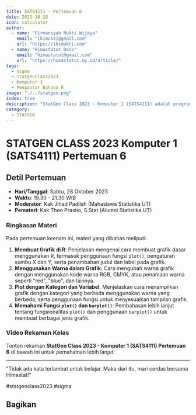 ```yaml
--- 
title: SATS4111 - Pertemuan 6
date: 2023-10-28
icon: calculator
author:
  - name: "Firmansyah Mukti Wijaya"
    email: "ikimukti@gmail.com"
    url: "https://ikimukti.com"
  - name: "Himastatut Docs"
    email: "himastatut@gmail.com"
    url: "https://himastatut.my.id/article/"
tags:
  - sigma
  - statgenclass2023
  - Komputer 1
  - Pengantar Bahasa R
image: "./../statgen.png"
index: true
description: "StatGen Class 2023 - Komputer 1 (SATS4111) adalah program untuk memperkenalkan mahasiswa pada perangkat lunak R dan aplikasinya dalam analisis statistik."
category: 
  - STATGEN
--- 
```


# STATGEN CLASS 2023 Komputer 1 (SATS4111) Pertemuan 6

## Detil Pertemuan

- **Hari/Tanggal**: Sabtu, 28 Oktober 2023
- **Waktu**: 19.30 - 21.30 WIB
- **Moderator**: Kak Jihad Padilah (Mahasiswa Statistika UT)
- **Pemateri**: Kak Theo Prastio, S.Stat (Alumni Statistika UT)

### Ringkasan Materi
Pada pertemuan keenam ini, materi yang dibahas meliputi:
1. **Membuat Grafik di R**: Penjelasan mengenai cara membuat grafik dasar menggunakan R, termasuk penggunaan fungsi `plot()`, pengaturan sumbu X dan Y, serta penambahan judul dan label pada grafik.
2. **Menggunakan Warna dalam Grafik**: Cara mengubah warna grafik dengan menggunakan kode warna RGB, CMYK, atau penamaan warna seperti "red", "blue", dan lainnya.
3. **Plot dengan Kategori dan Variabel**: Menjelaskan cara menampilkan grafik dengan kategori yang berbeda menggunakan warna yang berbeda, serta penggunaan fungsi untuk menyesuaikan tampilan grafik.
4. **Memahami Fungsi `plot()` dan `barplot()`**: Pembahasan lebih lanjut tentang fungsionalitas `plot()` dan penggunaan `barplot()` untuk membuat berbagai jenis grafik.

### Video Rekaman Kelas
Tonton rekaman **StatGen Class 2023 - Komputer 1 (SATS4111) Pertemuan 6** di bawah ini untuk pemahaman lebih lanjut:

<VidStack  
  src="https://www.youtube.com/watch?v=VJAPvejJ19I"  
  title="StatGen Class 2023 - Komputer 1 (SATS4111) Pertemuan 6"
/>

--- 

"Tidak ada kata terlambat untuk belajar. Maka dari itu, mari cerdas bersama Himastat!"

#statgenclass2023 #sigma


## Bagikan
<Share colorful />
<GitContributors />
<GitChangelog />